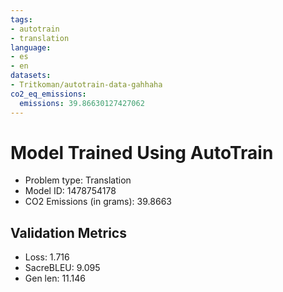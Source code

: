 ```yaml
---
tags:
- autotrain
- translation
language:
- es
- en
datasets:
- Tritkoman/autotrain-data-gahhaha
co2_eq_emissions:
  emissions: 39.86630127427062
---
```


# Model Trained Using AutoTrain

- Problem type: Translation
- Model ID: 1478754178
- CO2 Emissions (in grams): 39.8663

## Validation Metrics

- Loss: 1.716
- SacreBLEU: 9.095
- Gen len: 11.146